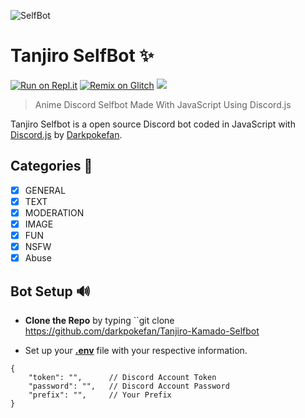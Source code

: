 ![SelfBot](https://telegra.ph/file/f2771930c409401a0925c.png)

# Tanjiro SelfBot ✨

[![Run on Repl.it](https://repl.it/badge/github/darkpokefan/Tanjiro-Kamado-Selfbot)](https://repl.it/github/darkpokefan/Tanjiro-Kamado-Selfbot)
[![Remix on Glitch](https://cdn.glitch.com/2703baf2-b643-4da7-ab91-7ee2a2d00b5b%2Fremix-button.svg)](https://glitch.com/edit/#!/import/github/darkpokefan/Tanjiro-Kamado-Selfbot)
[![](https://img.shields.io/badge/discord.js-v12.0.0--dev-blue.svg?logo=npm)](https://github.com/discordjs)
>  Anime Discord Selfbot Made With JavaScript Using Discord.js

Tanjiro Selfbot is a open source Discord bot coded in JavaScript with [Discord.js](https://discord.js.org) by [Darkpokefan](https://github.com/darkpokefan).  
## Categories 📑
- [x] GENERAL
- [x] TEXT
- [x] MODERATION 
- [x] IMAGE
- [x] FUN
- [X] NSFW
- [X] Abuse

## Bot Setup  🔊
* **Clone the Repo** by typing ``git clone https://github.com/darkpokefan/Tanjiro-Kamado-Selfbot

* Set up your **[.env](https://github.com/darkpokefan/Tanjiro-Kamado-selfbot/blob/Master/.env)** file with your respective information.
```
{
    "token": "",      // Discord Account Token
    "password": "",   // Discord Account Password
    "prefix": "",     // Your Prefix
}
```
